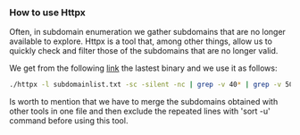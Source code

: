 ### How to use Httpx

Often, in subdomain enumeration we gather subdomains that are no longer available to explore. Httpx is a tool that, among other things, allow us to quickly check and filter those of the subdomains that are no longer valid.

We get from the following [link](https://github.com/projectdiscovery/httpx) the lastest binary and we use it as follows:

```bash
./httpx -l subdomainlist.txt -sc -silent -nc | grep -v 40* | grep -v 50* > validsubdomains.txt
```

Is worth to mention that we have to merge the subdomains obtained with other tools in one file and then exclude the repeated lines with 'sort -u' command before using this tool.